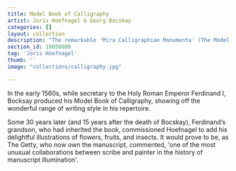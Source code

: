```yaml
---
title: Model Book of Calligraphy
artist: Joris Hoefnagel & Georg Bocskay
categories: []
layout: collection
description: "The remarkable 'Mira Calligraphiae Monumenta' (The Model Book of Calligraphy), was the result of a collaboration across many decades between a master scribe, the Croatian-born Georg Bocskay, and Flemish artist Joris Hoefnagel."
section_id: 19058808
tag: 'Joris Hoefnagel'
thumb: ''
image: "collections/calligraphy.jpg"

---
```


In the early 1560s, while secretary to the Holy Roman Emperor Ferdinand I, Bocksay produced his Model Book of Calligraphy, showing off the wonderful range of writing style in his repertoire. 

Some 30 years later (and 15 years after the death of Bocskay), Ferdinand’s grandson, who had inherited the book, commissioned Hoefnagel to add his delightful illustrations of flowers, fruits, and insects. It would prove to be, as The Getty, who now own the manuscript, commented, 'one of the most unusual collaborations between scribe and painter in the history of manuscript illumination'. 